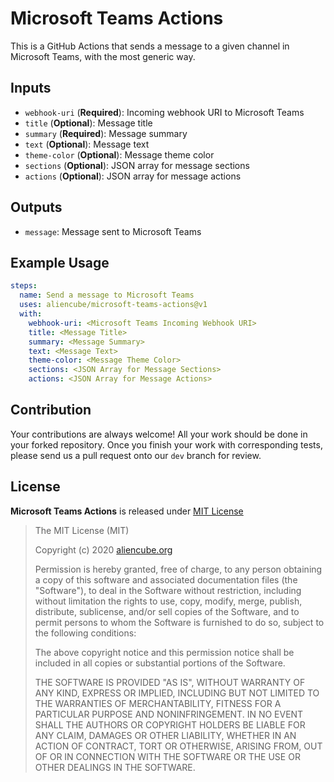 # Microsoft Teams Actions #

This is a GitHub Actions that sends a message to a given channel in Microsoft Teams, with the most generic way.


## Inputs ##

* `webhook-uri` (**Required**): Incoming webhook URI to Microsoft Teams
* `title` (**Optional**): Message title
* `summary` (**Required**): Message summary
* `text` (**Optional**): Message text
* `theme-color` (**Optional**): Message theme color
* `sections` (**Optional**): JSON array for message sections
* `actions` (**Optional**): JSON array for message actions

## Outputs ##

* `message`: Message sent to Microsoft Teams


## Example Usage ##

```yaml
steps:
  name: Send a message to Microsoft Teams
  uses: aliencube/microsoft-teams-actions@v1
  with:
    webhook-uri: <Microsoft Teams Incoming Webhook URI>
    title: <Message Title>
    summary: <Message Summary>
    text: <Message Text>
    theme-color: <Message Theme Color>
    sections: <JSON Array for Message Sections>
    actions: <JSON Array for Message Actions>
```


## Contribution ##

Your contributions are always welcome! All your work should be done in your forked repository. Once you finish your work with corresponding tests, please send us a pull request onto our `dev` branch for review.


## License ##

**Microsoft Teams Actions** is released under [MIT License](http://opensource.org/licenses/MIT)

> The MIT License (MIT)
>
> Copyright (c) 2020 [aliencube.org](https://aliencube.org)
> 
> Permission is hereby granted, free of charge, to any person obtaining a copy of this software and associated documentation files (the "Software"), to deal in the Software without restriction, including without limitation the rights to use, copy, modify, merge, publish, distribute, sublicense, and/or sell copies of the Software, and to permit persons to whom the Software is furnished to do so, subject to the following conditions:
> 
> The above copyright notice and this permission notice shall be included in all copies or substantial portions of the Software.
> 
> THE SOFTWARE IS PROVIDED "AS IS", WITHOUT WARRANTY OF ANY KIND, EXPRESS OR IMPLIED, INCLUDING BUT NOT LIMITED TO THE WARRANTIES OF MERCHANTABILITY, FITNESS FOR A PARTICULAR PURPOSE AND NONINFRINGEMENT. IN NO EVENT SHALL THE AUTHORS OR COPYRIGHT HOLDERS BE LIABLE FOR ANY CLAIM, DAMAGES OR OTHER LIABILITY, WHETHER IN AN ACTION OF CONTRACT, TORT OR OTHERWISE, ARISING FROM, OUT OF OR IN CONNECTION WITH THE SOFTWARE OR THE USE OR OTHER DEALINGS IN THE SOFTWARE.
